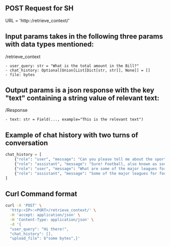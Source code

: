 ## POST Request for SH 

URL = 'http:<IP>:<PORT>/retrieve_context/'

## Input params takes in the following three params with data types mentioned:
/retrieve_context

	- user_query: str = "What is the total amount in the Bill?"
	- chat_history: Optional[Union[List[Dict[str, str]], None]] = []
	- file: bytes

## Output params is a json response with the key "text" containing a string value of relevant text:
/Response

	- text: str = Field(..., example="This is the relevant text") 

## Example of chat history with two turns of conversation
```python
chat_history = [
	{"role": "user", "message": "Can you please tell me about the sports football in brief."},
    {"role": "assistant", "message": "Sure! Football, also known as soccer, is a popular sport played all around the world. It involves two teams of 11 players each trying to score goals by kicking the ball into their opponent's net. The game is played on a rectangular field with goalposts at either end. The team that scores more goals during the match wins. Football can be quite physical, but it's mainly a game of skill, strategy, and teamwork. It has a huge global following and is considered the most popular sport in many countries."},
    {"role": "user", "message": "What are some of the major leagues for it?"},
    {"role": "assistant", "message": "Some of the major leagues for football include the English Premier League, La Liga (Spain), German Bundesliga, Serie A (Italy), and Ligue 1 (France). These leagues are home to some of the top football clubs in the world and attract a lot of attention from fans worldwide."}
]
```

## Curl Command format

```bash
curl -X 'POST' \
  'http:<IP>:<PORT>/retrieve_context/' \
  -H 'accept: application/json' \
  -H 'Content-Type: application/json' \
  -d '{
  "user_query": "Hi there!",
  "chat_history": [],
  "upload_file": b"some bytes",}'
```
